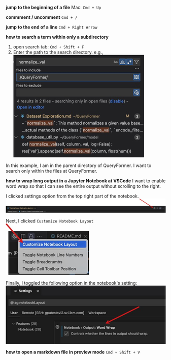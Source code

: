 __jump to the beginning of a file__
Mac: `Cmd + Up`

__commment / uncomment__
`Cmd + /`

__jump to the end of a line__
`Cmd + Right Arrow`

__how to search a term within only a subdirectory__
1. open search tab: `Cmd + Shift + F`
2. Enter the path to the search directory. e.g., 
![alt text](image.png)

In this example, I am in the parent directory of QueryFormer. I want to search only within the files at QueryFormer.

__how to wrap long output in a Jupyter Notebook at VSCode__
I want to enable word wrap so that I can see the entire output without scrolling to the right. 

I clicked settings option from the top right part of the notebook. 
![alt text](image-1.png)

Next, I clicked `Customize Notebook Layout`
![alt text](image-2.png)

Finally, I toggled the following option in the notebook's setting:
![alt text](image-3.png)

__how to open a markdown file in preview mode__
`Cmd + Shift + V`